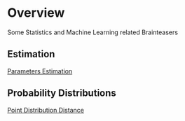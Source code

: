 
# Overview 

Some Statistics and Machine Learning related Brainteasers 

## Estimation 

[Parameters Estimation](params_estim1.md)

## Probability Distributions 

[Point Distribution Distance](point_distrib_dist1.md)







